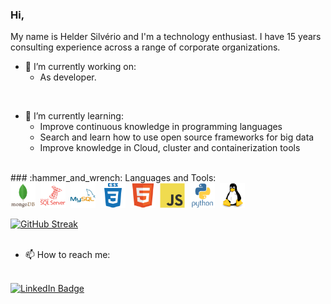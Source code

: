 ### Hi, 

My name is Helder Silvério and I'm a technology enthusiast. I have 15 years consulting experience across a range of corporate organizations.

- 🔭 I’m currently working on:
    - As developer.
<br>

- 🌱 I’m currently learning:
    - Improve continuous knowledge in programming languages 
    - Search and learn how to use open source frameworks for big data
    - Improve knowledge in Cloud, cluster and containerization tools

<br>
### :hammer_and_wrench: Languages and Tools:
<br>
<div>
    <!-- <img src="https://github.com/devicons/devicon/blob/master/icons/docker/docker-original-wordmark.svg" title="Flutter" alt="Flutter" width="40" height="40"/>&nbsp; -->
    <img src="https://github.com/devicons/devicon/blob/master/icons/mongodb/mongodb-original-wordmark.svg" title="Material UI" alt="Material UI" width="40" height="40"/>&nbsp;
    <img src="https://github.com/devicons/devicon/blob/master/icons/microsoftsqlserver/microsoftsqlserver-plain-wordmark.svg" title="Redux" alt="Redux " width="40" height="40"/>&nbsp;
    <img src="https://github.com/devicons/devicon/blob/master/icons/mysql/mysql-original-wordmark.svg" title="Firebase" alt="Firebase" width="40" height="40"/>&nbsp;
    <img src="https://github.com/devicons/devicon/blob/master/icons/css3/css3-plain-wordmark.svg"  title="CSS3" alt="CSS" width="40" height="40"/>&nbsp;
    <img src="https://github.com/devicons/devicon/blob/master/icons/html5/html5-original.svg" title="HTML5" alt="HTML" width="40" height="40"/>&nbsp;
    <img src="https://github.com/devicons/devicon/blob/master/icons/javascript/javascript-original.svg" title="JavaScript" alt="JavaScript" width="40" height="40"/>&nbsp;
    <img src="https://github.com/devicons/devicon/blob/master/icons/python/python-original-wordmark.svg" title="JavaScript" alt="JavaScript" width="40" height="40"/>&nbsp; 
    <!-- <img src="https://github.com/devicons/devicon/blob/master/icons/angularjs/angularjs-original.svg" title="Material UI" alt="Material UI" width="40" height="40"/>&nbsp; -->
    <img src="https://github.com/devicons/devicon/blob/master/icons/linux/linux-original.svg" title="Material UI" alt="Material UI" width="40" height="40"/>&nbsp;    
</div>


<!-- ### :fire: My Stats : -->

 [![GitHub Streak](http://github-readme-streak-stats.herokuapp.com?user=heldersilverio&theme=dark&background=000000)](https://git.io/streak-stats) 
<br>
<img src="https://komarev.com/ghpvc/?username=heldersilverio&style=flat-square&color=blue" alt=""/>

- 📫 How to reach me: 
<br>
  <div id="badges">
    <a href="https://pt.linkedin.com/in/hsilverio">
      <img src="https://img.shields.io/badge/LinkedIn-blue?style=for-the-badge&logo=linkedin&logoColor=white" alt="LinkedIn Badge"/>
    </a>
  </div>

<br>
